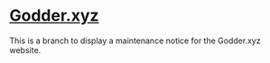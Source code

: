 # [Godder.xyz](https://www.godder.xyz/)

This is a branch to display a maintenance notice for the Godder.xyz website.

